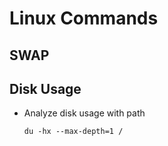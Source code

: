 # Linux Commands
## SWAP
## Disk Usage
- Analyze disk usage with path
  ```shell
  du -hx --max-depth=1 /
  ```
